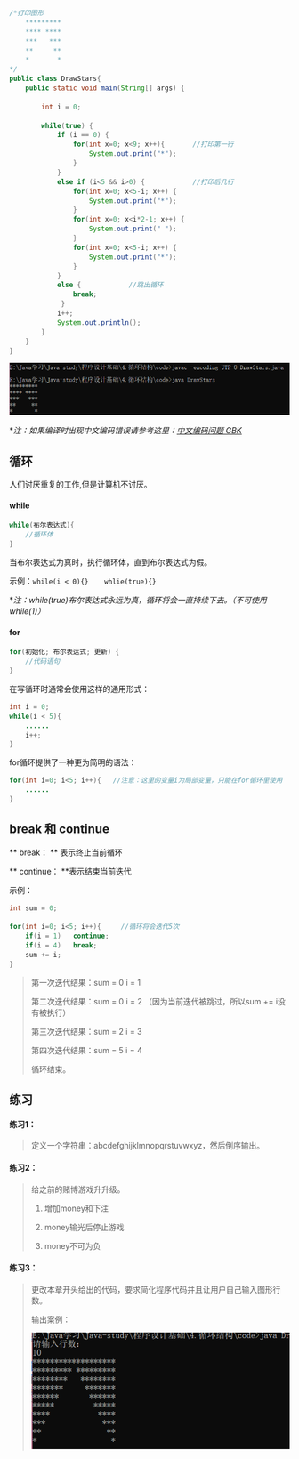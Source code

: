 ```java
/*打印图形
	*********
	**** ****
	***   ***
	**     **
	*       *
*/
public class DrawStars{
	public static void main(String[] args) {
        
		int i = 0;

		while(true) {
			if (i == 0) {
				for(int x=0; x<9; x++){       //打印第一行
					System.out.print("*");
				}
			}
			else if (i<5 && i>0) {			  //打印后几行
				for(int x=0; x<5-i; x++) {
					System.out.print("*");
				}
				for(int x=0; x<i*2-1; x++) {
					System.out.print(" ");
				}
				for(int x=0; x<5-i; x++) {
					System.out.print("*");
				}
			}
			else {			  //跳出循环
				break;
			 }
			i++;
			System.out.println();
		}
	}
}
```

![cmd](./images/cmd.png)

**注：如果编译时出现中文编码错误请参考这里：[中文编码问题 GBK](https://jingyan.baidu.com/article/0f5fb099f170566d8334eabf.html)*

## 循环

人们讨厌重复的工作,但是计算机不讨厌。

#### while

```java
while(布尔表达式){
    //循环体
}
```

当布尔表达式为真时，执行循环体，直到布尔表达式为假。

示例：`while(i < 0){}    whlie(true){}`

**注：while(true)布尔表达式永远为真，循环将会一直持续下去。（不可使用 while(1)）*

#### for

```java
for(初始化; 布尔表达式; 更新) {
    //代码语句
}
```

在写循环时通常会使用这样的通用形式：

```java
int i = 0;
while(i < 5){
    ......
    i++;
}
```

for循环提供了一种更为简明的语法：

```java
for(int i=0; i<5; i++){   //注意：这里的变量i为局部变量，只能在for循环里使用
    ......
}
```

## break 和 continue

** break： **	  表示终止当前循环

** continue： **表示结束当前迭代

示例：

```java
int sum = 0;

for(int i=0; i<5; i++){     //循环将会迭代5次
    if(i = 1)	continue;	
    if(i = 4)	break;
    sum += i;
}
```

> 第一次迭代结果：sum = 0	i = 1
>
> 第二次迭代结果：sum = 0	i = 2      （因为当前迭代被跳过，所以sum += i没有被执行）
>
> 第三次迭代结果：sum = 2	i = 3
>
> 第四次迭代结果：sum = 5	i = 4
>
> 循环结束。

## 练习

#### 练习1：

> 定义一个字符串：abcdefghijklmnopqrstuvwxyz，然后倒序输出。

#### 练习2：

> 给之前的赌博游戏升升级。
>
> 1. 增加money和下注
>
> 2. money输光后停止游戏
> 3. money不可为负

#### 练习3：

> 更改本章开头给出的代码，要求简化程序代码并且让用户自己输入图形行数。
>
> 输出案例：
>
> ![](./images/shuchuanli.png)